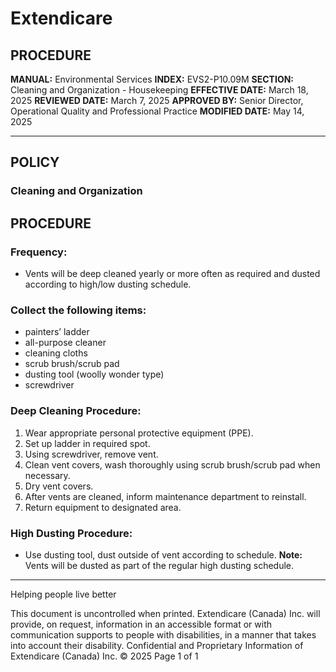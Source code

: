 # Extendicare

## PROCEDURE

**MANUAL:** Environmental Services
**INDEX:** EVS2-P10.09M
**SECTION:** Cleaning and Organization - Housekeeping
**EFFECTIVE DATE:** March 18, 2025
**REVIEWED DATE:** March 7, 2025
**APPROVED BY:** Senior Director, Operational Quality and Professional Practice
**MODIFIED DATE:** May 14, 2025

----

## POLICY

### Cleaning and Organization

## PROCEDURE

### Frequency:
- Vents will be deep cleaned yearly or more often as required and dusted according to high/low dusting schedule.

### Collect the following items:
- painters’ ladder
- all-purpose cleaner
- cleaning cloths
- scrub brush/scrub pad
- dusting tool (woolly wonder type)
- screwdriver

### Deep Cleaning Procedure:
1. Wear appropriate personal protective equipment (PPE).
2. Set up ladder in required spot.
3. Using screwdriver, remove vent.
4. Clean vent covers, wash thoroughly using scrub brush/scrub pad when necessary.
5. Dry vent covers.
6. After vents are cleaned, inform maintenance department to reinstall.
7. Return equipment to designated area.

### High Dusting Procedure:
- Use dusting tool, dust outside of vent according to schedule.
**Note:** Vents will be dusted as part of the regular high dusting schedule.

----

Helping people live better

This document is uncontrolled when printed.
Extendicare (Canada) Inc. will provide, on request, information in an accessible format or with communication supports to people with disabilities, in a manner that takes into account their disability. Confidential and Proprietary Information of Extendicare (Canada) Inc. © 2025
Page 1 of 1